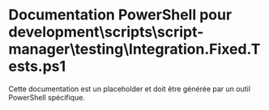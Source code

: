 # Documentation PowerShell pour development\scripts\script-manager\testing\Integration.Fixed.Tests.ps1

Cette documentation est un placeholder et doit être générée par un outil PowerShell spécifique.
